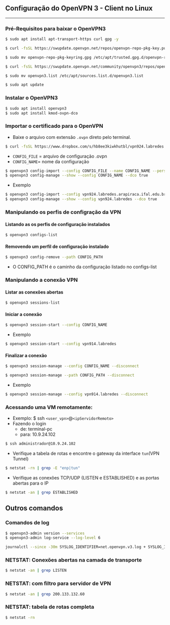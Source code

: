 ## Configuração do OpenVPN 3 - Client no Linux
---

### Pré-Requisitos para baixar o OpenVPN3
```bash
$ sudo apt install apt-transport-https curl gpg -y
```

```bash
$ curl -fsSL https://swupdate.openvpn.net/repos/openvpn-repo-pkg-key.pub | gpg --dearmor > ~/openvpn-repo-pkg-keyring.gpg

$ sudo mv openvpn-repo-pkg-keyring.gpg /etc/apt/trusted.gpg.d/openvpn-repo-pkg-keyring.gpg

$ curl -fsSL https://swupdate.openvpn.net/community/openvpn3/repos/openvpn3-focal.list > ~/openvpn3.list

$ sudo mv openvpn3.list /etc/apt/sources.list.d/openvpn3.list

$ sudo apt update
```

### Instalar o OpenVPN3 

```bash
$ sudo apt install openvpn3
$ sudo apt install kmod-ovpn-dco
```

### Importar o certificado para o OpenVPN 

* Baixe o arquivo com extensão ``.ovpn`` direto pelo terminal.

```bash
$ curl -fsSL https://www.dropbox.com/s/hb8ee3kiwkhutbl/vpn924.labredes.arapiraca.ifal.edu.br.ovpn?dl=0 > ~/vpn924.labredes.arapiraca.ifal.edu.br.ovpn
```

* ``CONFIG_FILE`` = arquivo de configuração .ovpn
* ``CONFIG_NAME``= nome da configuração

```bash
$ openvpn3 config-import --config CONFIG_FILE --name CONFIG_NAME --persistent
$ openvpn3 config-manage --show --config CONFIG_NAME --dco true
```

* Exemplo
```bash
$ openvpn3 config-import --config vpn924.labredes.arapiraca.ifal.edu.br.ovpn --name vpn924.labredes --persistent
$ openvpn3 config-manage --show --config vpn924.labredes --dco true
```

### Manipulando os perfis de configração da VPN

#### Listando as os perfis de configuração instalados
```bash
$ openvpn3 configs-list
```
#### Removendo um perfil de configuração instalado
```bash
$ openvpn3 config-remove --path CONFIG_PATH
```

* O CONFIG_PATH é o caminho da configuração listado no configs-list

### Manipulando a conexão VPN

#### Listar as conexões abertas
```bash
$ openvpn3 sessions-list
```

#### Iniciar a conexão
```bash
$ openvpn3 session-start --config CONFIG_NAME
```

* Exemplo
```bash
$ openvpn3 session-start --config vpn914.labredes
```

#### Finalizar a conexão
```bash
$ openvpn3 session-manage --config CONFIG_NAME --disconnect

$ openvpn3 session-manage --path CONFIG_PATH --disconnect
```

* Exemplo
```bash
$ openvpn3 session-manage --config vpn914.labredes --disconnect
```

### Acessando uma VM remotamente:

* Exemplo: $ ssh ``<user_vpn>``@``<ipServidorRemoto>``
* Fazendo o login 
   * de: terminal-pc
   * para: 10.9.24.102

```bash
$ ssh administrador@10.9.24.102
```


* Verifique a tabela de rotas e encontre o gateway da interface ``tun``(VPN Tunnel)

```bash
$ netstat -rn | grep -E "enp|tun"
```

* Verifique as conexões TCP/UDP (LISTEN e ESTABLISHED) e as portas abertas para o IP 

```bash
$ netstat -an | grep ESTABLISHED
```

## Outros comandos

### Comandos de log
```bash
$ openvpn3-admin version --services
$ openvpn3-admin log-service --log-level 6
```

```bash
journalctl --since -30m SYSLOG_IDENTIFIER=net.openvpn.v3.log + SYSLOG_IDENTIFIER=openvpn3-service-logger + SYSLOG_IDENTIFIER=dbus + _SYSTEMD_UNIT=dbus.service + UNIT=dbus.service
```
### NETSTAT: Conexões abertas na camada de transporte

```bash
$ netstat -an | grep LISTEN
```

### NETSTAT: com filtro para servidor de VPN
```bash
$ netstat -an | grep 200.133.132.60
```

### NETSTAT: tabela de rotas completa
```bash
$ netstat -rn 
```